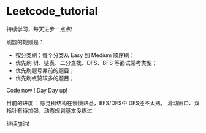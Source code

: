 # Leetcode_tutorial
持续学习，每天进步一点点!

刷题的规则是：
- 按分类刷；每个分类从 Easy 到 Medium 顺序刷；
- 优先刷 树、链表、二分查找、DFS、BFS 等面试常考类型；
- 优先刷题号靠前的题目；
- 优先刷点赞较多的题目；

Code now ! Day Day up!

目前的进度：
感觉树结构在慢慢熟悉，BFS/DFS中 DFS还不太熟，
滑动窗口、双指针有待加强，动态规划基本没练过

继续加油!
